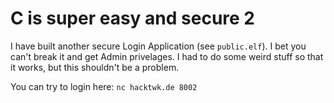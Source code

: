 # C is super easy and secure 2

I have built another secure Login Application (see `public.elf`). I bet you can't break it and get Admin privelages. I had to do some weird stuff so that it works, but this shouldn't be a problem.

You can try to login here: `nc hacktwk.de 8002`
